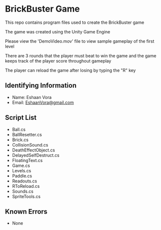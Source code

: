 # BrickBuster Game

This repo contains program files used to create the BrickBuster game 

The game was created using the Unity Game Engine

Please view the 'DemoVideo.mov' file to view sample gameplay of the first level

There are 3 rounds that the player must beat to win the game and the game keeps track of the player score throughout gameplay

The player can reload the game after losing by typing the "R" key

## Identifying Information

* Name: Eshaan Vora
* Email: EshaanVora@gmail.com

## Script List

* Ball.cs
* BallResetter.cs
* Brick.cs
* CollisionSound.cs
* DeathEffectObject.cs
* DelayedSelfDestruct.cs
* FloatingText.cs
* Game.cs
* Levels.cs
* Paddle.cs
* Readouts.cs
* RToReload.cs
* Sounds.cs
* SpriteTools.cs

## Known Errors

* None